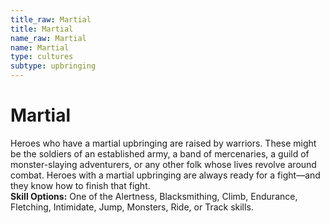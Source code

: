 ```yaml
---
title_raw: Martial
title: Martial
name_raw: Martial
name: Martial
type: cultures
subtype: upbringing
---
```


# Martial

Heroes who have a martial upbringing are raised by warriors. These might be the soldiers of an established army, a band of mercenaries, a guild of monster-slaying adventurers, or any other folk whose lives revolve around combat. Heroes with a martial upbringing are always ready for a fight—and they know how to finish that fight.\
**Skill Options:** One of the Alertness, Blacksmithing, Climb, Endurance, Fletching, Intimidate, Jump, Monsters, Ride, or Track skills.
